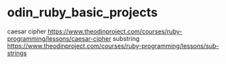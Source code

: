 # odin_ruby_basic_projects

caesar cipher https://www.theodinproject.com/courses/ruby-programming/lessons/caesar-cipher
substring https://www.theodinproject.com/courses/ruby-programming/lessons/sub-strings
